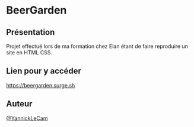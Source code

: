 # BeerGarden

## Présentation 

Projet effectué lors de ma formation chez Elan étant de faire reproduire un site en HTML CSS. 

## Lien pour y accéder

https://beergarden.surge.sh

## Auteur

[@YannickLeCam](https://github.com/YannickLeCam)
